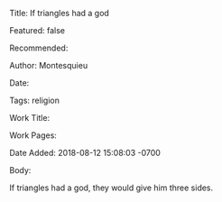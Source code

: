 Title: If triangles had a god

Featured: false

Recommended: 

Author: Montesquieu

Date: 

Tags: religion

Work Title: 

Work Pages:  

Date Added: 2018-08-12 15:08:03 -0700

Body:

If triangles had a god, they would give him three sides.


